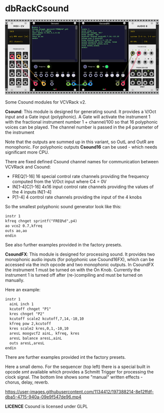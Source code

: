 # dbRackCsound

![](images/csound1.png?raw=true)

Some Csound modules for VCVRack v2.

**Csound**: This module is designed for generating sound. It provides a V/Oct input and a
Gate input (polyphonic). A Gate will activate the instrument 1 with the fractional instrument
number 1 + channel/100 so that 16 polyphonic voices can be played. The channel number is passed 
in the p4 parameter of the instrument

Note that the outputs are summed up in this variant, 
so OutL and OutR are monophonic. For polyphonic outputs **Csound16** can be used - which needs significant more CPU.

There are fixed defined Csound channel names for communication between VCVRack and Csound:
- FREQ[1-16] 16 special control rate channels providing the frequency computed from the V/Oct input where C4 = 0V
- IN[1-4]C[1-16]  4x16 input control rate channels providing the values of the 4 inputs IN[1-4]
- P[1-4] 4 control rate channels providing the input of the 4 knobs 

So the smallest polyphonic sound generator look like this:

```csound-orc
instr 1
kfreq chnget sprintf("FREQ%d",p4)
ao vco2 0.7,kfreq
outs ao,ao
endin
```
See also further examples provided in the factory presets.

**CsoundFX**: This module is designed for processing sound. 
It provides two monophonic audio inputs (for polyphonic use Csound16FX),
which can be accessed via the inch opcode and two monophonic outputs.
In CsoundFX the instrument 1 must be turned on with the On Knob. 
Currently the instrument 1 is turned off after (re-)compiling and must be turned on manually.

Here an example: 

```csound-orc
instr 1
  ainL inch 1
  kcutoff chnget "P1"
  kres chnget "P2"
  kcutoff scale2 kcutoff,7,14,-10,10
  kfreq pow 2,kcutoff
  kres scale2 kres,0,1,-10,10
  aresL moogvcf2 ainL, kfreq, kres
  aresL balance aresL,ainL
  outs aresL,aresL
endin
```

There are further examples provided int the factory presets.

Here a small demo. For the sequencer (top left) there is a special built in opcode *smt* available which provides a Schmitt Trigger for processing the clock signal. The bottom line shows some "manual" written effects - chorus, delay, reverb.


https://user-images.githubusercontent.com/1134412/197388214-8e12ffdf-dba5-4715-940a-09e9f547de96.mp4


**LICENCE**
Csound is licensed under GLPL
